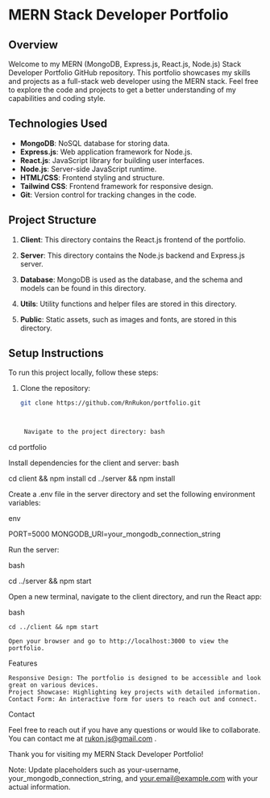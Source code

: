 # MERN Stack Developer Portfolio

## Overview

Welcome to my MERN (MongoDB, Express.js, React.js, Node.js) Stack Developer Portfolio GitHub repository. This portfolio showcases my skills and projects as a full-stack web developer using the MERN stack. Feel free to explore the code and projects to get a better understanding of my capabilities and coding style.

## Technologies Used

- **MongoDB**: NoSQL database for storing data.
- **Express.js**: Web application framework for Node.js.
- **React.js**: JavaScript library for building user interfaces.
- **Node.js**: Server-side JavaScript runtime.
- **HTML/CSS**: Frontend styling and structure.
- **Tailwind CSS**: Frontend framework for responsive design.
- **Git**: Version control for tracking changes in the code.

## Project Structure

1. **Client**: This directory contains the React.js frontend of the portfolio.

2. **Server**: This directory contains the Node.js backend and Express.js server.

3. **Database**: MongoDB is used as the database, and the schema and models can be found in this directory.

4. **Utils**: Utility functions and helper files are stored in this directory.

5. **Public**: Static assets, such as images and fonts, are stored in this directory.

## Setup Instructions

To run this project locally, follow these steps:

1. Clone the repository:
   ```bash
   git clone https://github.com/RnRukon/portfolio.git



    Navigate to the project directory: bash

cd portfolio

Install dependencies for the client and server: bash

cd client && npm install
cd ../server && npm install

Create a .env file in the server directory and set the following environment variables:

env

PORT=5000
MONGODB_URI=your_mongodb_connection_string

Run the server:

bash

cd ../server && npm start

Open a new terminal, navigate to the client directory, and run the React app:

bash

    cd ../client && npm start

    Open your browser and go to http://localhost:3000 to view the portfolio.

Features

    Responsive Design: The portfolio is designed to be accessible and look great on various devices.
    Project Showcase: Highlighting key projects with detailed information.
    Contact Form: An interactive form for users to reach out and connect.

Contact

Feel free to reach out if you have any questions or would like to collaborate. You can contact me at rukon.js@gmail.com .

Thank you for visiting my MERN Stack Developer Portfolio!

Note: Update placeholders such as your-username, your_mongodb_connection_string, and your.email@example.com with your actual information.
